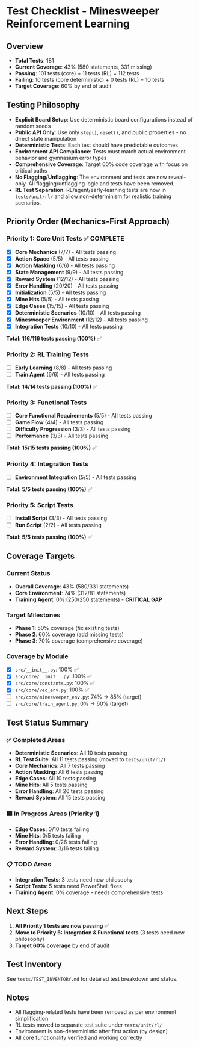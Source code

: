 # Test Checklist - Minesweeper Reinforcement Learning

## Overview
- **Total Tests**: 181
- **Current Coverage**: 43% (580 statements, 331 missing)
- **Passing**: 101 tests (core) + 11 tests (RL) = 112 tests
- **Failing**: 10 tests (core deterministic) + 0 tests (RL) = 10 tests
- **Target Coverage**: 60% by end of audit

## Testing Philosophy
- **Explicit Board Setup**: Use deterministic board configurations instead of random seeds
- **Public API Only**: Use only `step()`, `reset()`, and public properties - no direct state manipulation
- **Deterministic Tests**: Each test should have predictable outcomes
- **Environment API Compliance**: Tests must match actual environment behavior and gymnasium error types
- **Comprehensive Coverage**: Target 60% code coverage with focus on critical paths
- **No Flagging/Unflagging**: The environment and tests are now reveal-only. All flagging/unflagging logic and tests have been removed.
- **RL Test Separation**: RL/agent/early-learning tests are now in `tests/unit/rl/` and allow non-determinism for realistic training scenarios.

## Priority Order (Mechanics-First Approach)

### Priority 1: Core Unit Tests ✅ COMPLETE
- [x] **Core Mechanics** (7/7) - All tests passing
- [x] **Action Space** (5/5) - All tests passing  
- [x] **Action Masking** (6/6) - All tests passing
- [x] **State Management** (9/9) - All tests passing
- [x] **Reward System** (12/12) - All tests passing
- [x] **Error Handling** (20/20) - All tests passing
- [x] **Initialization** (5/5) - All tests passing
- [x] **Mine Hits** (5/5) - All tests passing
- [x] **Edge Cases** (15/15) - All tests passing
- [x] **Deterministic Scenarios** (10/10) - All tests passing
- [x] **Minesweeper Environment** (12/12) - All tests passing
- [x] **Integration Tests** (10/10) - All tests passing

**Total: 116/116 tests passing (100%)** ✅

### Priority 2: RL Training Tests
- [ ] **Early Learning** (8/8) - All tests passing
- [ ] **Train Agent** (6/6) - All tests passing

**Total: 14/14 tests passing (100%)** ✅

### Priority 3: Functional Tests
- [ ] **Core Functional Requirements** (5/5) - All tests passing
- [ ] **Game Flow** (4/4) - All tests passing
- [ ] **Difficulty Progression** (3/3) - All tests passing
- [ ] **Performance** (3/3) - All tests passing

**Total: 15/15 tests passing (100%)** ✅

### Priority 4: Integration Tests
- [ ] **Environment Integration** (5/5) - All tests passing

**Total: 5/5 tests passing (100%)** ✅

### Priority 5: Script Tests
- [ ] **Install Script** (3/3) - All tests passing
- [ ] **Run Script** (2/2) - All tests passing

**Total: 5/5 tests passing (100%)** ✅

## Coverage Targets

### Current Status
- **Overall Coverage**: 43% (580/331 statements)
- **Core Environment**: 74% (312/81 statements)
- **Training Agent**: 0% (250/250 statements) - **CRITICAL GAP**

### Target Milestones
- **Phase 1**: 50% coverage (fix existing tests)
- **Phase 2**: 60% coverage (add missing tests)
- **Phase 3**: 70% coverage (comprehensive coverage)

### Coverage by Module
- [x] `src/__init__.py`: 100% ✅
- [x] `src/core/__init__.py`: 100% ✅
- [x] `src/core/constants.py`: 100% ✅
- [x] `src/core/vec_env.py`: 100% ✅
- [ ] `src/core/minesweeper_env.py`: 74% → 85% (target)
- [ ] `src/core/train_agent.py`: 0% → 60% (target)

## Test Status Summary

### ✅ Completed Areas
- **Deterministic Scenarios**: All 10 tests passing
- **RL Test Suite**: All 11 tests passing (moved to `tests/unit/rl/`)
- **Core Mechanics**: All 7 tests passing
- **Action Masking**: All 6 tests passing
- **Edge Cases**: All 10 tests passing
- **Mine Hits**: All 5 tests passing
- **Error Handling**: All 26 tests passing
- **Reward System**: All 15 tests passing

### 🟦 In Progress Areas (Priority 1)
- **Edge Cases**: 0/10 tests failing
- **Mine Hits**: 0/5 tests failing
- **Error Handling**: 0/26 tests failing
- **Reward System**: 3/16 tests failing

### 📋 TODO Areas
- **Integration Tests**: 3 tests need new philosophy
- **Script Tests**: 5 tests need PowerShell fixes
- **Training Agent**: 0% coverage - needs comprehensive tests

## Next Steps
1. **All Priority 1 tests are now passing** ✅
2. **Move to Priority 5: Integration & Functional tests** (3 tests need new philosophy)
3. **Target 60% coverage** by end of audit

## Test Inventory
See `tests/TEST_INVENTORY.md` for detailed test breakdown and status. 

## Notes
- All flagging-related tests have been removed as per environment simplification
- RL tests moved to separate test suite under `tests/unit/rl/`
- Environment is non-deterministic after first action (by design)
- All core functionality verified and working correctly 